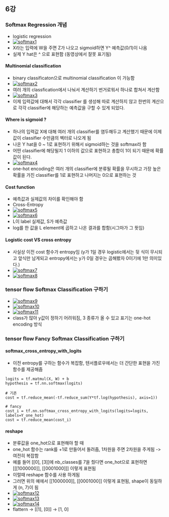 ## 6강

### Softmax Regression 개념

- logistic regression
- [![softmax1](https://github.com/leeplay/study/blob/master/machine-learning/image/softmax1.png)]()
- X라는 입력에 W을 주면 Z가 나오고 sigmoid하면 Y^ 예측값(0/1)이 나옴
- 실제 Y hat은 ^ 으로 표현함 (동영상에서 잘못 표기됨)

#### Multinomial classification

- binary classificaton으로 multinomial classification 이 가능함
- [![softmax2](https://github.com/leeplay/study/blob/master/machine-learning/image/softmax2.png)]()
- 여러 개의 classfication에서 나눠서 계산하기 번거로워서 하나로 합쳐서 계산함
- [![softmax3](https://github.com/leeplay/study/blob/master/machine-learning/image/softmax3.png)]()
- 이제 입력값에 대해서 각각 classifier 를 생성해 따로 계산하지 않고 한번의 계산으로 각각 classifier에 해당하는 예측값을 구할 수 있게 되었다. 


#### Where is sigmoid ?

- 하나의 입력값 X에 대해 여러 개의 classifier를 염두해두고 계산했기 때문에 이제 값이 classifier 수만큼의 벡터로 나오게 됨
- 나온 Y hat을 0 ~ 1로 표현하기 위해서 sigmoid하는 것을 softmax라 함
- 어떤 classifier에 해당될지 1 이하의 값으로 표현하고 총합이 1이 되기 때문에 확률값이 된다.
- [![softmax4](https://github.com/leeplay/study/blob/master/machine-learning/image/softmax4.png)]()
- one-hot encoding은 여러 개의 classifier에 분류될 확률을 무시하고 가장 높은 확률을 가진 classifier를 1로 표현하고 나머지는 0으로 표현하는 것


#### Cost function

- 예측값과 실제값의 차이를 확인해야 함
- Cross-Entropy
- [![softmax5](https://github.com/leeplay/study/blob/master/machine-learning/image/softmax5.png)]()
- [![softmax6](https://github.com/leeplay/study/blob/master/machine-learning/image/softmax6.png)]()
- L이 label 실제값, S가 예측값
- log를 한 값을 L element에 곱하고 나온 결과를 합함(시그마가 그 뜻임)

#### Logistic cost VS cross entropy

- 사실상 이전 cost 함수가 entropy임 (y가 1일 경우 logistic에서는 뒷 식이 무시되고 앞식만 남게되고 entropy에서는 y가 0일 경우는 곱해봤자 0이기에 1만 의미있다.)
- [![softmax7](https://github.com/leeplay/study/blob/master/machine-learning/image/softmax7.png)]()
- [![softmax8](https://github.com/leeplay/study/blob/master/machine-learning/image/softmax8.png)]()
 
### tensor flow Softmax Classification 구하기

- [![softmax9](https://github.com/leeplay/study/blob/master/machine-learning/image/softmax9.png)]()
- [![softmax10](https://github.com/leeplay/study/blob/master/machine-learning/image/softmax10.png)]()
- [![softmax11](https://github.com/leeplay/study/blob/master/machine-learning/image/softmax11.png)]()
- class가 많아 y값이 정하기 어려워짐, 3 종류가 올 수 있고 표기는 one-hot encoding 방식

### tensor flow Fancy Softmax Classification 구하기

#### softmax_cross_entropy_with_logits

- 이전 entropy를 구하는 함수가 복잡함, 텐서플로우에서는 더 간단한 표현을 가진 함수를 제공해줌

```
logits = tf.matmul(X, W) + b
hypothesis = tf.nn.softmax(logits)

# 기존
cost = tf.reduce_mean(-tf.reduce_sum(Y*tf.log(hypothesis), axis=1))

# fancy
cost_i = tf.nn.softmax_cross_entropy_with_logits(logits=logits, labels=Y_one_hot)
cost = tf.reduce_mean(cost_i)
```

#### reshape

- 분류값을 one_hot으로 표현해야 할 때
- one_hot 함수는 rank를 +1로 만들어서 돌려줌, 1차원을 주면 2차원을 주게됨 -> 여전히 복잡함
- 예를 들어 [[0], [3]]에 nb_classes를 7을 줬다면 one_hot으로 표현하면 [[[1000000]], [[0001000]]] 이렇게 표현됨
- 이럴때 reshape 함수를 사용 하게됨
- 그러면 위의 예에서 [[1000000]], [[0001000]] 이렇게 표현됨, shape이 동일하게 (n, 7)이 됨
- [![softmax12](https://github.com/leeplay/study/blob/master/machine-learning/image/softmax12.png)]()
- [![softmax13](https://github.com/leeplay/study/blob/master/machine-learning/image/softmax13.png)]()
- [![softmax14](https://github.com/leeplay/study/blob/master/machine-learning/image/softmax14.png)]()
- flattern -> [[1], [0]] -> [1, 0]
